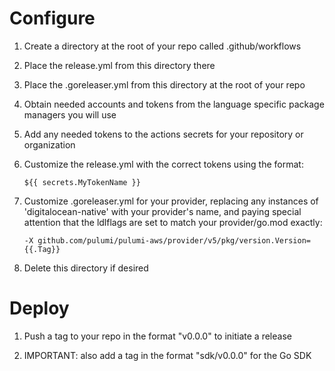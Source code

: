 # Configure

1. Create a directory at the root of your repo called .github/workflows

1. Place the release.yml from this directory there

1. Place the .goreleaser.yml from this directory at the root of your repo

1. Obtain needed accounts and tokens from the language specific package managers you will use

1. Add any needed tokens to the actions secrets for your repository or organization

1. Customize the release.yml with the correct tokens using the format:

   `${{ secrets.MyTokenName }}`

1. Customize .goreleaser.yml for your provider, replacing any instances of 'digitalocean-native' with your provider's name, and paying special attention that the ldlflags are set to match your provider/go.mod exactly:

   `-X github.com/pulumi/pulumi-aws/provider/v5/pkg/version.Version={{.Tag}}`

1. Delete this directory if desired

# Deploy

1. Push a tag to your repo in the format "v0.0.0" to initiate a release

1. IMPORTANT: also add a tag in the format "sdk/v0.0.0" for the Go SDK
